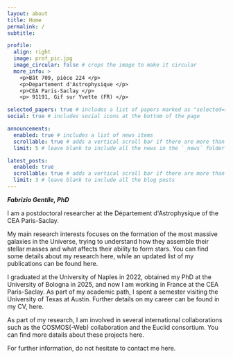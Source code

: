 ```yaml
---
layout: about
title: Home
permalink: /
subtitle: 

profile:
  align: right
  image: prof_pic.jpg
  image_circular: false # crops the image to make it circular
  more_info: >
    <p>Bât 709, pièce 224 </p>
    <p>Departement d'Astrophysique </p>
    <p>CEA Paris-Saclay </p>
    <p> 91191, Gif sur Yvette (FR) </p>

selected_papers: true # includes a list of papers marked as "selected={true}"
social: true # includes social icons at the bottom of the page

announcements:
  enabled: true # includes a list of news items
  scrollable: true # adds a vertical scroll bar if there are more than 3 news items
  limit: 5 # leave blank to include all the news in the `_news` folder

latest_posts:
  enabled: true
  scrollable: true # adds a vertical scroll bar if there are more than 3 new posts items
  limit: 3 # leave blank to include all the blog posts
---
```


***Fabrizio Gentile, PhD***

I am a postdoctoral researcher at the Département d'Astrophysique of the CEA Paris-Saclay. 

My main research interests focuses on the formation of the most massive galaxies in the Universe, trying to understand how they assemble their stellar masses and what affects their ability to form stars. You can find some details about my research here, while an updated list of my publications can be found here.

I graduated at the University of Naples in 2022, obtained my PhD at the University of Bologna in 2025, and now I am working in France at the CEA Paris-Saclay. As part of my academic path, I spent a semester visiting the University of Texas at Austin. Further details on my career can be found in my CV, here.

As part of my research, I am involved in several international collaborations such as the COSMOS(-Web) collaboration and the Euclid consortium. You can find more datails about these projects here.

For further information, do not hesitate to contact me here.
